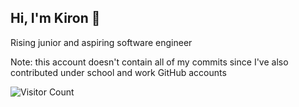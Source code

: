 ## Hi, I'm Kiron 👋
Rising junior and aspiring software engineer 

Note: this account doesn't contain all of my commits since I've also contributed under school and work GitHub accounts

![Visitor Count](https://profile-counter.glitch.me/K02D/count.svg)
